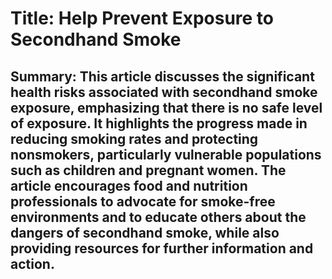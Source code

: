 # Title: Help Prevent Exposure to Secondhand Smoke

## Summary: This article discusses the significant health risks associated with secondhand smoke exposure, emphasizing that there is no safe level of exposure. It highlights the progress made in reducing smoking rates and protecting nonsmokers, particularly vulnerable populations such as children and pregnant women. The article encourages food and nutrition professionals to advocate for smoke-free environments and to educate others about the dangers of secondhand smoke, while also providing resources for further information and action.